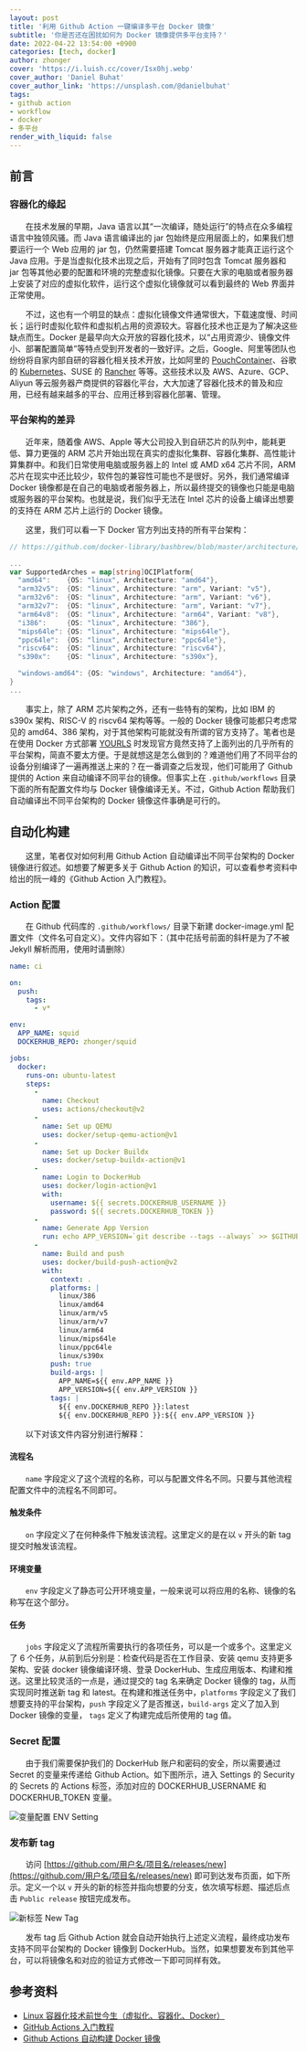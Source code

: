 ```yaml
---
layout: post
title: '利用 Github Action 一键编译多平台 Docker 镜像'
subtitle: '你是否还在困扰如何为 Docker 镜像提供多平台支持？'
date: 2022-04-22 13:54:00 +0900
categories: [tech, docker]
author: zhonger
cover: 'https://i.luish.cc/cover/Isx0hj.webp'
cover_author: 'Daniel Buhat'
cover_author_link: 'https://unsplash.com/@danielbuhat'
tags:  
- github action
- workflow
- docker
- 多平台
render_with_liquid: false
---
```


## 前言

### 容器化的缘起

&emsp;&emsp;在技术发展的早期，Java 语言以其“一次编译，随处运行”的特点在众多编程语言中独领风骚。而 Java 语言编译出的 jar 包始终是应用层面上的，如果我们想要运行一个 Web 应用的 jar 包，仍然需要搭建 Tomcat 服务器才能真正运行这个 Java 应用。于是当虚拟化技术出现之后，开始有了同时包含 Tomcat 服务器和 jar 包等其他必要的配置和环境的完整虚拟化镜像。只要在大家的电脑或者服务器上安装了对应的虚拟化软件，运行这个虚拟化镜像就可以看到最终的 Web 界面并正常使用。

&emsp;&emsp;不过，这也有一个明显的缺点：虚拟化镜像文件通常很大，下载速度慢、时间长；运行时虚拟化软件和虚拟机占用的资源较大。容器化技术也正是为了解决这些缺点而生。Docker 是最早向大众开放的容器化技术，以“占用资源少、镜像文件小、部署配置简单”等特点受到开发者的一致好评。之后，Google、阿里等团队也纷纷将自家内部自研的容器化相关技术开放，比如阿里的 [PouchContainer](https://pouchcontainer.io/)、谷歌的 [Kubernetes](https://kubernetes.io/)、SUSE 的 [Rancher](https://rancher.com/) 等等。这些技术以及 AWS、Azure、GCP、Aliyun 等云服务器产商提供的容器化平台，大大加速了容器化技术的普及和应用，已经有越来越多的平台、应用迁移到容器化部署、管理。

### 平台架构的差异

&emsp;&emsp;近年来，随着像 AWS、Apple 等大公司投入到自研芯片的队列中，能耗更低、算力更强的 ARM 芯片开始出现在真实的虚拟化集群、容器化集群、高性能计算集群中。和我们日常使用电脑或服务器上的 Intel 或 AMD x64 芯片不同，ARM 芯片在现实中还比较少，软件包的兼容性可能也不是很好。另外，我们通常编译 Docker 镜像都是在自己的电脑或者服务器上，所以最终提交的镜像也只能是电脑或服务器的平台架构。也就是说，我们似乎无法在 Intel 芯片的设备上编译出想要的支持在 ARM 芯片上运行的 Docker 镜像。

&emsp;&emsp;这里，我们可以看一下 Docker 官方列出支持的所有平台架构：

```go
// https://github.com/docker-library/bashbrew/blob/master/architecture/oci-platform.go

...
var SupportedArches = map[string]OCIPlatform{
  "amd64":    {OS: "linux", Architecture: "amd64"},
  "arm32v5":  {OS: "linux", Architecture: "arm", Variant: "v5"},
  "arm32v6":  {OS: "linux", Architecture: "arm", Variant: "v6"},
  "arm32v7":  {OS: "linux", Architecture: "arm", Variant: "v7"},
  "arm64v8":  {OS: "linux", Architecture: "arm64", Variant: "v8"},
  "i386":     {OS: "linux", Architecture: "386"},
  "mips64le": {OS: "linux", Architecture: "mips64le"},
  "ppc64le":  {OS: "linux", Architecture: "ppc64le"},
  "riscv64":  {OS: "linux", Architecture: "riscv64"},
  "s390x":    {OS: "linux", Architecture: "s390x"},

  "windows-amd64": {OS: "windows", Architecture: "amd64"},
}
...
```

&emsp;&emsp;事实上，除了 ARM 芯片架构之外，还有一些特有的架构，比如 IBM 的 s390x 架构、RISC-V 的 riscv64 架构等等。一般的 Docker 镜像可能都只考虑常见的 amd64、386 架构，对于其他架构可能就没有所谓的官方支持了。笔者也是在使用 Docker 方式部署 [YOURLS](https://github.com/YOURLS/YOURLS) 时发现官方竟然支持了上面列出的几乎所有的平台架构，简直不要太方便。于是就想这是怎么做到的？难道他们用了不同平台的设备分别编译了一遍再推送上来的？在一番调查之后发现，他们可能用了 Github 提供的 Action 来自动编译不同平台的镜像。但事实上在 `.github/workflows` 目录下面的所有配置文件均与 Docker 镜像编译无关。不过，Github Action 帮助我们自动编译出不同平台架构的 Docker 镜像这件事确是可行的。

## 自动化构建

&emsp;&emsp;这里，笔者仅对如何利用 Github Action 自动编译出不同平台架构的 Docker 镜像进行叙述。如想要了解更多关于 Github Action 的知识，可以查看参考资料中给出的阮一峰的《Github Action 入门教程》。

### Action 配置

&emsp;&emsp;在 Github 代码库的 `.github/workflows/` 目录下新建 docker-image.yml 配置文件（文件名可自定义）。文件内容如下：（其中花括号前面的斜杆是为了不被 Jekyll 解析而用，使用时请删除）

```yaml
name: ci

on:
  push:
    tags:
      - v*

env:
  APP_NAME: squid
  DOCKERHUB_REPO: zhonger/squid

jobs:
  docker:
    runs-on: ubuntu-latest
    steps:
      -
        name: Checkout
        uses: actions/checkout@v2
      -
        name: Set up QEMU
        uses: docker/setup-qemu-action@v1
      -
        name: Set up Docker Buildx
        uses: docker/setup-buildx-action@v1
      -
        name: Login to DockerHub
        uses: docker/login-action@v1
        with:
          username: ${{ secrets.DOCKERHUB_USERNAME }}
          password: ${{ secrets.DOCKERHUB_TOKEN }}
      - 
        name: Generate App Version
        run: echo APP_VERSION=`git describe --tags --always` >> $GITHUB_ENV
      -
        name: Build and push
        uses: docker/build-push-action@v2
        with:
          context: .
          platforms: |
            linux/386
            linux/amd64
            linux/arm/v5
            linux/arm/v7
            linux/arm64
            linux/mips64le
            linux/ppc64le
            linux/s390x
          push: true
          build-args: |
            APP_NAME=${{ env.APP_NAME }}
            APP_VERSION=${{ env.APP_VERSION }}
          tags: |
            ${{ env.DOCKERHUB_REPO }}:latest
            ${{ env.DOCKERHUB_REPO }}:${{ env.APP_VERSION }}
```

&emsp;&emsp;以下对该文件内容分别进行解释：

#### 流程名

&emsp;&emsp;`name` 字段定义了这个流程的名称，可以与配置文件名不同。只要与其他流程配置文件中的流程名不同即可。

#### 触发条件

&emsp;&emsp;`on` 字段定义了在何种条件下触发该流程。这里定义的是在以 `v` 开头的新 tag 提交时触发该流程。

#### 环境变量

&emsp;&emsp;`env` 字段定义了静态可公开环境变量，一般来说可以将应用的名称、镜像的名称写在这个部分。

#### 任务

&emsp;&emsp;`jobs` 字段定义了流程所需要执行的各项任务，可以是一个或多个。这里定义了 6 个任务，从前到后分别是：检查代码是否在工作目录、安装 qemu 支持更多架构、安装 docker 镜像编译环境、登录 DockerHub、生成应用版本、构建和推送。这里比较灵活的一点是，通过提交的 tag 名来确定 Docker 镜像的 tag，从而实现同时推送新 tag 和 latest。在构建和推送任务中，`platforms` 字段定义了我们想要支持的平台架构，`push` 字段定义了是否推送，`build-args` 定义了加入到 Docker 镜像的变量， `tags` 定义了构建完成后所使用的 tag 值。

### Secret 配置

&emsp;&emsp;由于我们需要保护我们的 DockerHub  账户和密码的安全，所以需要通过 Secret 的变量来传递给 Github Action。如下图所示，进入 Settings 的 Security 的 Secrets 的 Actions 标签，添加对应的 DOCKERHUB_USERNAME 和 DOCKERHUB_TOKEN 变量。

![变量配置 ENV Setting](https://i.luish.cc/blog/T8UIVu.webp)

### 发布新 tag

&emsp;&emsp;访问 [https://github.com/用户名/项目名/releases/new](https://github.com/用户名/项目名/releases/new) 即可到达发布页面，如下所示。定义一个以 `v` 开头的新的标签并指向想要的分支，依次填写标题、描述后点击 `Public release` 按钮完成发布。

![新标签 New Tag](https://i.luish.cc/blog/y7i8fo.webp)

&emsp;&emsp;发布 tag 后 Github Action 就会自动开始执行上述定义流程，最终成功发布支持不同平台架构的 Docker 镜像到 DockerHub。当然，如果想要发布到其他平台，可以将镜像名和对应的验证方式修改一下即可同样有效。

## 参考资料

- [Linux 容器化技术前世今生（虚拟化、容器化、Docker）](https://developer.aliyun.com/article/761278)
- [GitHub Actions 入门教程](https://www.ruanyifeng.com/blog/2019/09/getting-started-with-github-actions.html)
- [Github Actions 自动构建 Docker 镜像](https://blog.isayme.org/posts/issues-55/)
